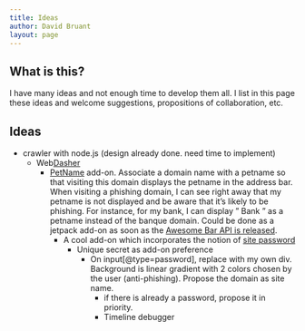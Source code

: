 ```yaml
---
title: Ideas
author: David Bruant
layout: page
---
```

## What is this?

I have many ideas and not enough time to develop them all. I list in this page these ideas and welcome suggestions, propositions of collaboration, etc.

## Ideas

*   crawler with node.js (design already done. need time to implement) 
    *   Web[Dasher][1] 
        *   [PetName][2] add-on. Associate a domain name with a petname so that visiting this domain displays the petname in the address bar. When visiting a phishing domain, I can see right away that my petname is not displayed and be aware that it&#8217;s likely to be phishing. For instance, for my bank, I can display &#8221; Bank &#8221; as a petname instead of the banque domain. Could be done as a jetpack add-on as soon as the [Awesome Bar API is released][3]. 
            *   A cool add-on which incorporates the notion of [site password][4] 
                *   Unique secret as add-on preference 
                    *   On input[@type=password], replace with my own div. Background is linear gradient with 2 colors chosen by the user (anti-phishing). Propose the domain as site name. 
                        *   if there is already a password, propose it in priority. </ul> 
                            *   Timeline debugger</ul>

 [1]: http://www.inference.phy.cam.ac.uk/dasher/
 [2]: http://www.skyhunter.com/marcs/petnames/IntroPetNames.html
 [3]: https://wiki.mozilla.org/Jetpack/Goals/2012-Goals
 [4]: http://www.hpl.hp.com/personal/Alan_Karp/site_password/
